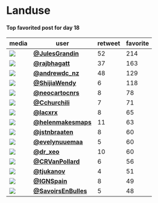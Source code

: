 # Landuse

#### Top favorited post for day 18
| media                                                           | user                                            |   retweet |   favorite |
|-----------------------------------------------------------------|-------------------------------------------------|-----------|------------|
| ![](http://pbs.twimg.com/media/EmYmI7XWMAA-DZP.jpg)             | **[@JulesGrandin](https://t.co/bnNo75YafK)**    |        52 |        214 |
| ![](http://pbs.twimg.com/media/EnHgR8_VoAE7oBZ.jpg)             | **[@rajbhagatt](https://t.co/PG1Sc5G59Z)**      |        37 |        163 |
| ![](http://pbs.twimg.com/media/EnGJBAmVcAEiRh5.jpg)             | **[@andrewdc_nz](https://t.co/tw6JMTUzwL)**     |        48 |        129 |
| ![](http://pbs.twimg.com/media/EnH8zHlVgAEVc_u.jpg)             | **[@ShijiaWendy](https://t.co/v6nEIyOeuW)**     |         6 |        118 |
| ![](http://pbs.twimg.com/media/EnFzItrXEAAiib3.jpg)             | **[@neocartocnrs](https://t.co/ejYvGRaL5E)**    |         8 |         78 |
| ![](http://pbs.twimg.com/media/EnH-z16WMA4ja6P.jpg)             | **[@Cchurchili](https://t.co/iNlPEJInNI)**      |         7 |         71 |
| ![](http://pbs.twimg.com/media/EnFoGQOXMAUrxwW.jpg)             | **[@lacxrx](https://t.co/we4al3pf8Z)**          |         8 |         65 |
| ![](http://pbs.twimg.com/media/EnHmJolXcAE4uup.jpg)             | **[@helenmakesmaps](https://t.co/V7HY2nEfif)**  |        11 |         63 |
| ![](http://pbs.twimg.com/media/EnIlihTVQAAAlwl.png)             | **[@jstnbraaten](https://t.co/gZ6DdtWS7P)**     |         8 |         60 |
| ![](http://pbs.twimg.com/media/EnFzj8aXcAE1wK4.jpg)             | **[@evelynuuemaa](https://t.co/Edbmb5xoKa)**    |         5 |         60 |
| ![](http://pbs.twimg.com/media/EnGXMQsXEAA7u89.jpg)             | **[@dr_xeo](https://t.co/s9yut8wDPo)**          |        10 |         60 |
| ![](http://pbs.twimg.com/media/EnHG6UbXEAIJjAO.jpg)             | **[@CRVanPollard](https://t.co/xlVZTjgur5)**    |         6 |         56 |
| ![](http://pbs.twimg.com/tweet_video_thumb/EnBnDVZW8AIJY88.jpg) | **[@tjukanov](https://t.co/H0jIjLN6dn)**        |         4 |         51 |
| ![](http://pbs.twimg.com/media/EnGep6sXcAAKe2m.jpg)             | **[@IGNSpain](https://t.co/3SobxSrQwI)**        |         8 |         49 |
| ![](http://pbs.twimg.com/media/EnF8r8qWMAItPca.jpg)             | **[@SavoirsEnBulles](https://t.co/M674z8OdHC)** |         5 |         48 |
 
